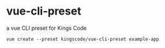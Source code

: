 # vue-cli-preset
a vue CLI preset for Kings Code

    vue create --preset kingscode/vue-cli-preset example-app
